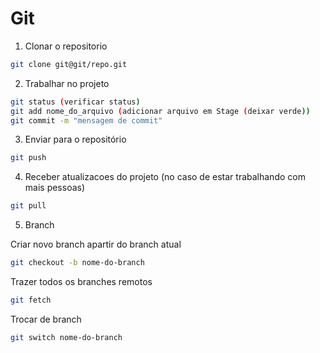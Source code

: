 # Git 


1. Clonar o repositorio
```bash
git clone git@git/repo.git
```
2. Trabalhar no projeto
```bash
git status (verificar status)
git add nome_do_arquivo (adicionar arquivo em Stage (deixar verde))
git commit -m "mensagem de commit"
```
3. Enviar para o repositório
```bash
git push
```
4. Receber atualizacoes do projeto (no caso de estar trabalhando com mais pessoas)
```bash
git pull
```

5. Branch

Criar novo branch apartir do branch atual
```bash
git checkout -b nome-do-branch
```

Trazer todos os branches remotos 
```bash
git fetch
```

Trocar de branch
```bash
git switch nome-do-branch
```




